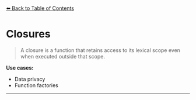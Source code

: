 [⬅️ Back to Table of Contents](README.md)
 
 # Closures

> A closure is a function that retains access to its lexical scope even when executed outside that scope.

**Use cases:**  
- Data privacy  
- Function factories

---
